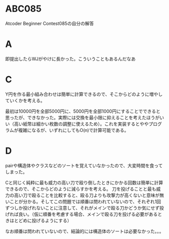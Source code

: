 # ABC085
Atcoder Beginner Contest085の自分の解答

# A
即提出したらWJがやけに長かった。こういうこともあるんだなあ
# C
Y円を作る最小組み合わせは簡単に計算できるので、そこからどのように増やしていくかを考える。

最初は10000円を全部5000円に、5000円を全部1000円にすることでできると思ったが、できなかった。実際には交換を最小限に抑えることを考えたほうがいい（高い紙幣は細かい枚数の調整に使えるため）。これを実装するとややプログラムが複雑になるが、いずれにしてもO(n)で計算可能である。
# D
pairや構造体やクラスなどのソートを覚えていなかったので、大変時間を食ってしまった。

Cと同じく純粋に最も威力の高い刀で殴り倒したときにかかる回数は簡単に計算できるので、そこからどのように減らすかを考える。
刀を投げることと最も威力の高い刀で殴ることを比較すると、殴る刀よりも攻撃力が高くないと意味が無いことが分かる。そしてこの問題では順番は問われていないので、それぞれ1回ずつしか投げれないことに注意して、それがメインで殴る刀かどうか気にせず投げれば良い。（仮に順番を考慮する場合、メインで殴る刀を投げる必要があるときはとどめに投げるようにする）

なお順番は問われていないので、結論的には構造体のソートは必要なかった。。。